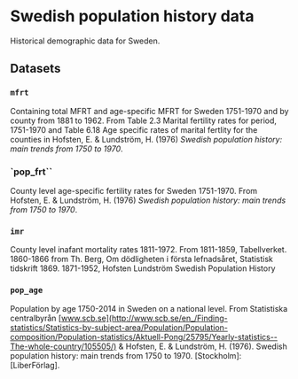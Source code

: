 Swedish population history data
===================

Historical demographic data for Sweden.

## Datasets

### `mfrt`

Containing total MFRT and age-specific MFRT for Sweden 1751-1970 and by county from 1881 to 1962. From Table 2.3 Marital fertility rates for period, 1751-1970 and Table 6.18 Age specific rates of marital fertlity for the counties in Hofsten, E. & Lundström, H. (1976) *Swedish population history: main trends from 1750 to 1970*.


### `pop_frt``

County level age-specific fertility rates for Sweden 1751-1970. From Hofsten, E. & Lundström, H. (1976) *Swedish population history: main trends from 1750 to 1970*.

### `imr`

County level inafant mortality rates 1811-1972. From 1811-1859, Tabellverket. 1860-1866 from Th. Berg, Om dödligheten i första lefnadsåret, Statistisk tidskrift 1869. 1871-1952, Hofsten Lundström Swedish Population History

### `pop_age`

Population by age 1750-2014 in Sweden on a national level. From Statistiska centralbyrån [www.scb.se](http://www.scb.se/en_/Finding-statistics/Statistics-by-subject-area/Population/Population-composition/Population-statistics/Aktuell-Pong/25795/Yearly-statistics--The-whole-country/105505/) & Hofsten, E. & Lundström, H. (1976). Swedish population history: main trends from 1750 to 1970. [Stockholm]: [LiberFörlag].
